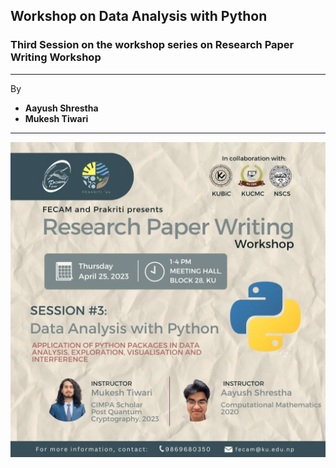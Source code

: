 ## Workshop on Data Analysis with Python
### Third Session on the workshop series on Research Paper Writing Workshop
---
By 
- **Aayush Shrestha**
- **Mukesh Tiwari**
---
![Poster](https://github.com/mukeshdroid/Workshop-on-Data-Analysis-with-Python/blob/main/poster.jpg)
